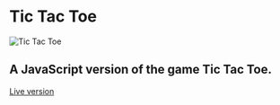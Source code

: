 # Tic Tac Toe
![Tic Tac Toe](http://jvanhuls.free.fr/tic-tac-toe/img/tic-tac-toe.ico)
## A JavaScript version of the game Tic Tac Toe.
[Live version](http://jvanhuls.free.fr/tic-tac-toe/)
